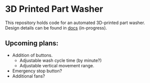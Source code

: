 # 3D Printed Part Washer

This repository holds code for an automated 3D-printed part washer. Design details can be found in [docs](/docs/) (in-progress).

## Upcoming plans:

- Addition of buttons.
    - Adjustable wash cycle time (by minute?)
    - Adjustable vertical movement range.
- Emergency stop button?
- Additional fans?
